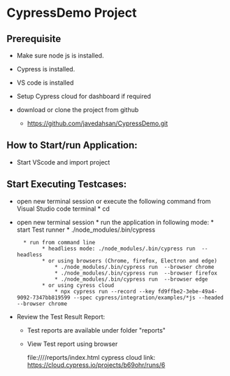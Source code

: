 # CypressDemo Project

## Prerequisite
* Make sure node js is installed.
* Cypress is installed.
* VS code is installed
* Setup Cypress cloud for dashboard if required
* download or clone the project from github

    * https://github.com/javedahsan/CypressDemo.git
## How to Start/run Application:
* Start VScode and import project
  
## Start Executing Testcases:
* open new terminal session or execute the following command from Visual Studio code terminal
        * cd <project location >

* open new terminal session 
        * run the application in following mode:
          * start Test runner
              * ./node_modules/.bin/cypress
                
        * run from command line
              * headliess mode: ./node_modules/.bin/cypress run  --headless
              * or using browsers (Chrome, firefox, Electron and edge)
                  * ./node_modules/.bin/cypress run  --browser chrome
                  * ./node_modules/.bin/cypress run  --browser firefox
                  * ./node_modules/.bin/cypress run  --browser edge
              * or using cyress cloud
                  * npx cypress run --record --key fd9ffbe2-3ebe-49a4-9092-7347bb819599 --spec cypress/integration/examples/*js --headed --browser chrome
* Review the Test Result Report:
    * Test reports are available under folder "reports"
    * View Test report using browser

        file:///<project path>/reports/index.html
      cypress cloud link: https://cloud.cypress.io/projects/b69ohr/runs/6
